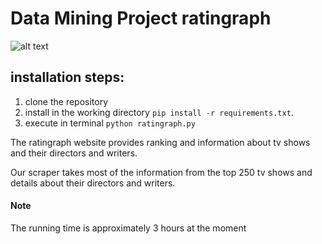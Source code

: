 # Data Mining Project ratingraph

![alt text](https://i.imgur.com/6zM7JBq.png)

## installation steps:
1. clone the repository
2. install in the working directory `pip install -r requirements.txt`.
3. execute in terminal `python ratingraph.py`

The ratingraph website provides ranking and information about tv shows and their directors and writers.

Our scraper takes most of the information from the top 250 tv shows and details about their directors and writers.

#### Note

The running time is approximately 3 hours at the moment 

